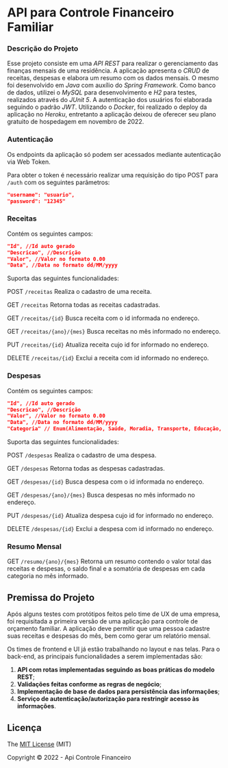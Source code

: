 # API para Controle Financeiro Familiar



### Descrição do Projeto

Esse projeto consiste em uma *API REST* para realizar o gerenciamento das finanças mensais de uma residência. A aplicação apresenta o *CRUD* de receitas, despesas e elabora um resumo com os dados mensais.
O mesmo foi desenvolvido em *Java* com auxílio do *Spring Framework*. Como banco de dados, utilizei o *MySQL* para desenvolvimento e *H2* para testes, realizados através do *JUnit 5*. A autenticação dos usuários foi elaborada seguindo o padrão *JWT*. 
Utilizando o *Docker*, foi realizado o deploy da aplicação no *Heroku*, entretanto a aplicação deixou de oferecer seu plano gratuito de hospedagem em novembro de 2022.

### Autenticação

Os endpoints da aplicação só podem ser acessados mediante autenticação via Web Token.

Para obter o token é necessário realizar uma requisição do tipo POST para ```/auth``` com os seguintes parâmetros:

```json
"username": "usuario",
"password": "12345"
```

### Receitas

Contém os seguintes campos:

```json
"Id", //Id auto gerado
"Descricao", //Descrição
"Valor", //Valor no formato 0.00
"Data", //Data no formato dd/MM/yyyy
```

Suporta das seguintes funcionalidades:

POST ```/receitas```
Realiza o cadastro de uma receita.

GET ```/receitas```
Retorna todas as receitas cadastradas.

GET ```/receitas/{id}```
Busca receita com o id informada no endereço.

GET ```/receitas/{ano}/{mes}```
Busca receitas no mês informado no endereço.

PUT ```/receitas/{id}```
Atualiza receita cujo id for informado no endereço.

DELETE ```/receitas/{id}```
Exclui a receita com id informado no endereço.

### Despesas

Contém os seguintes campos:

```json
"Id", //Id auto gerado
"Descricao", //Descrição
"Valor", //Valor no formato 0.00
"Data", //Data no formato dd/MM/yyyy
"Categoria" // Enum(Alimentação, Saúde, Moradia, Transporte, Educação, Lazer, Imprevistos, Outras) Assume o valor padrão "Outras" caso não seja informado no cadastro
```

Suporta das seguintes funcionalidades:

POST ```/despesas```
Realiza o cadastro de uma despesa.

GET ```/despesas```
Retorna todas as despesas cadastradas.

GET ```/despesas/{id}```
Busca despesa com o id informada no endereço.

GET ```/despesas/{ano}/{mes}```
Busca despesas no mês informado no endereço.

PUT ```/despesas/{id}```
Atualiza despesa cujo id for informado no endereço.

DELETE ```/despesas/{id}```
Exclui a despesa com id informado no endereço.

### Resumo Mensal

GET ```/resumo/{ano}/{mes}```
Retorna um resumo contendo o valor total das receitas e despesas, o saldo final e a somatória de despesas em cada categoria no mês informado.

## Premissa do Projeto

Após alguns testes com protótipos feitos pelo time de UX de uma empresa, foi requisitada a primeira versão de uma aplicação para controle de orçamento familiar. A aplicação deve permitir que uma pessoa cadastre suas receitas e despesas do mês, bem como gerar um relatório mensal.

Os times de frontend e UI já estão trabalhando no layout e nas telas. Para o back-end, as principais funcionalidades a serem implementadas são:

1. **API com rotas implementadas seguindo as boas práticas do modelo REST**;
2. **Validações feitas conforme as regras de negócio**;
3. **Implementação de base de dados para persistência das informações**;
4. **Serviço de autenticação/autorização para restringir acesso às informações**.

## Licença

The [MIT License](https://github.com/rldcarvalho/projeto-api-controle-financeiro/blob/main/LICENSE) (MIT)

Copyright :copyright: 2022 - Api Controle Financeiro

